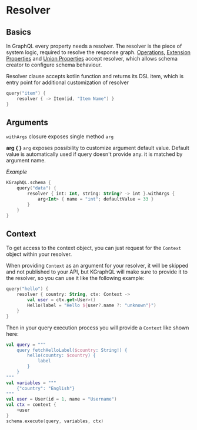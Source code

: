# Resolver

## Basics

In GraphQL every property needs a resolver. The resolver is the piece of system logic, required to resolve the response
graph. [Operations](operations.md), [Extension
Properties](Type%20System/objects-and-interfaces.md/#extension-properties) and [Union Properties](Type%20System/unions.md) accept resolver, which allows schema creator to configure schema behaviour.

Resolver clause accepts kotlin function and returns its DSL item, which is entry point for additional customization of
resolver

```kotlin
query("item") {
    resolver { -> Item(id, "Item Name") }
}
```

## Arguments

`withArgs` closure exposes single method `arg`

**arg { }**
`arg` exposes possibility to customize argument default value. Default value is automatically used if query doesn't
provide any. it is matched by argument name.

*Example*

```kotlin
KGraphQL.schema {
    query("data") {
        resolver { int: Int, string: String? -> int }.withArgs {
            arg<Int> { name = "int"; defaultValue = 33 }
        }
    }
}
```

## Context

To get access to the context object, you can just request for the `Context` object within your resolver.

When providing `Context` as an argument for your resolver, it will be skipped and not published to your API, but
KGraphQL will make sure to provide it to the resolver, so you can use it like the following example:

```kotlin
query("hello") {
	resolver { country: String, ctx: Context ->
		val user = ctx.get<User>()
		Hello(label = "Hello ${user?.name ?: "unknown"}")
	}
}
```

Then in your query execution process you will provide a `Context` like shown here:

```kotlin
val query = """
	query fetchHelloLabel($country: String!) {
		hello(country: $country) {
			label
		}
	}
"""
val variables = """
	{"country": "English"}
"""
val user = User(id = 1, name = "Username")
val ctx = context {
	+user
}
schema.execute(query, variables, ctx)
```
